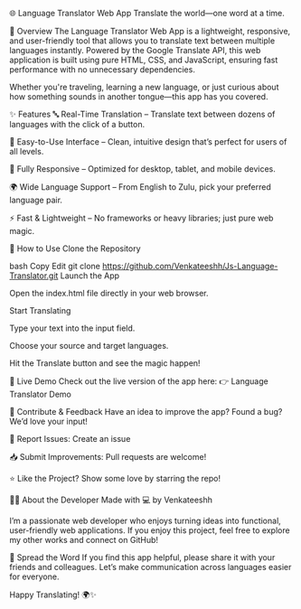 🌐 Language Translator Web App
Translate the world—one word at a time.

🚀 Overview
The Language Translator Web App is a lightweight, responsive, and user-friendly tool that allows you to translate text between multiple languages instantly. Powered by the Google Translate API, this web application is built using pure HTML, CSS, and JavaScript, ensuring fast performance with no unnecessary dependencies.

Whether you're traveling, learning a new language, or just curious about how something sounds in another tongue—this app has you covered.

✨ Features
🔤 Real-Time Translation – Translate text between dozens of languages with the click of a button.

🧭 Easy-to-Use Interface – Clean, intuitive design that’s perfect for users of all levels.

📱 Fully Responsive – Optimized for desktop, tablet, and mobile devices.

🌍 Wide Language Support – From English to Zulu, pick your preferred language pair.

⚡ Fast & Lightweight – No frameworks or heavy libraries; just pure web magic.

📖 How to Use
Clone the Repository

bash
Copy
Edit
git clone https://github.com/Venkateeshh/Js-Language-Translator.git
Launch the App

Open the index.html file directly in your web browser.

Start Translating

Type your text into the input field.

Choose your source and target languages.

Hit the Translate button and see the magic happen!

🔗 Live Demo
Check out the live version of the app here:
👉 Language Translator Demo

🙌 Contribute & Feedback
Have an idea to improve the app? Found a bug?
We’d love your input!

🐛 Report Issues: Create an issue

📥 Submit Improvements: Pull requests are welcome!

⭐ Like the Project? Show some love by starring the repo!

👨‍💻 About the Developer
Made with 💻 by Venkateeshh

I’m a passionate web developer who enjoys turning ideas into functional, user-friendly web applications. If you enjoy this project, feel free to explore my other works and connect on GitHub!

📣 Spread the Word
If you find this app helpful, please share it with your friends and colleagues. Let’s make communication across languages easier for everyone.

Happy Translating! 🌍✨

